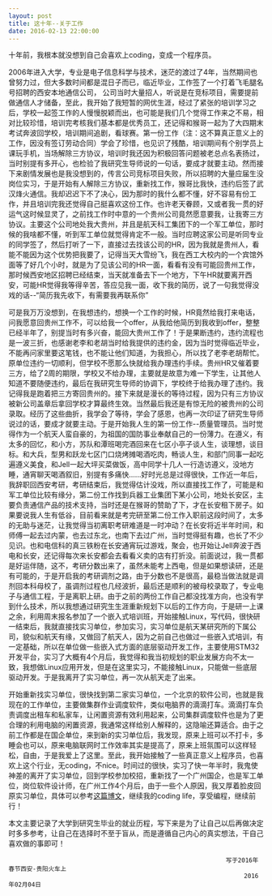 ```yaml
---
layout: post
title: 这十年--关于工作
date: 2016-02-13 22:00:00
---
```


十年前，我根本就没想到自己会喜欢上coding，变成一个程序员。

2006年进入大学，专业是电子信息科学与技术，迷茫的渡过了4年，当然期间也曾努力过，但大多数时间都是混日子而已，临近毕业，工作签了一个打着飞毛腿名号招聘的西安本地通信公司， 公司当时大量招人，听说是在竞标项目，需要提前做通信人才储备，至此，我开始了我短暂的网优生涯，经过了紧张的培训学习之后，学校一起签工作的人慢慢脱颖而出，也可能是我们几个觉得工作来之不易，相对比较珍惜，培训完考核我们基本都是优秀员工，还记得和猴哥一起为了大四期末考试奔波回学校，培训期间追剧，看球赛。第一份工作（注：这不算真正意义上的工作，因没有签订劳动合同）学会了珍惜，也见识了残酷，培训期间有个别学员上课玩手机，当场解除三方协议，培训时我还因为积极回答问题被老总点名表扬过，当时别提有多开心，也检验了我研究生导师说的一句话，要成才就要主动。然而接下来剧情发展也是我没想到的，传言公司竞标项目失败，所以招聘的大量应届生没岗位实习，于是开始有人解除三方协议，重新找工作，猴哥比我快，违约后签了武汉烽火通信。我却迟迟下不了决心，因为那时的我什么都不懂，好不容易有份工作，并且培训完我还觉得自己挺喜欢这份工作。也许老天眷顾，又或者我一贯的好运气这时候显灵了，之前找工作时中意的一个贵州公司竟然愿意要我，让我寄三方协议。主要这个公司地处我大贵州，并且是航天科工集团下的一个军工单位，那时候的我啥都不懂，听到军工单位就觉得肯定不一般。当时应聘这家公司是听同专业的同学签了，然后打听了一下，直接过去找该公司的HR，因为我就是贵州人，看能不能因为这个优势把我要了，记得当天大雪纷飞，我在西工大校内的一个宾馆外面等了好几个小时，就是为了见该公司的HR一面，看看有没有可能回贵州工作，那时候西安地区招聘已经结束，当天就准备去下一个地方，下午HR就要离开西安，可能HR觉得我等得辛苦，答应见我一面，收下我的简历，说了一句我觉得没戏的话--“简历我先收下，有需要我再联系你”

可是我万万没想到，在我想违约，想换一个工作的时候，HR竟然给我打来电话，问我愿意回贵州工作不，可以给我一个offer，从我给他简历到我收到offer，整整已经半年了，别提当时有多兴奋，能回大贵州工作了！于是果断违约，违约流程也是一波三折，也感谢老李和老胡当时给我提供的违约金，因为当时觉得临近毕业，不能再问家里要这笔钱，也不能让他们知道，为我担心，所以找了老李老胡帮忙。原单位违约一切顺利，但学校不愿那么快就给我办理违约手续。贵州HR又催着要三方，给了2周的期限，学校又不给办理，主要就是故意为难一下学生，让其他人知道不要随便违约，最后在我研究生导师的协调下，学校终于给我办理了违约。我记得我是跑着把三方寄回贵州的。接下来就是漫长的等待过程，因为只有三方协议被新公司盖章后拿回学校才算最终生效。当然最后我还是有惊无险的被贵州的公司录取。经历了这些曲折，我学会了等待，学会了感恩，也再一次印证了研究生导师说过的话，要成才就要主动。于是开始我人生的第一份工作--质量管理员。当时觉得作为一个航天人蛮自豪的，为祖国的国防事业奉献自己的一份薄力。在遵义，有太多的回忆，和小方，苏队和潭班喝完酒回来在七区小亭子谈人生，谈理想，谈目标。和大兵，型男和跃龙七区门口烧烤摊喝酒吃肉，畅谈人生，和部门同事一起吃遍遵义美食，和Jell一起大坪买菜做饭，高中同学十几人一行造访遵义，没地方睡，通宵聊天喝酒叙旧，别提有多痛快......好时光总是过得很快，工作近一年后，我辞职回西安考研，考研结束后，我觉得估计没戏，所以直接找工作了，可能是和军工单位比较有缘分，第二份工作找到兵器工业集团下某小公司，地处长安区，主要负责通信产品的技术支持，当时还是在猴哥的赞助了下，才在长安租下房子。如果要说我人生有低谷，目前看来就是考完研至第二份工作入职前这段时间了，太多的无助与迷茫，让我觉得当初离职考研难道是一时冲动？在长安将近半年时间，和师傅一起去过内蒙，也去过东北，也南下去过广州，当时觉得挺有趣，也长了不少见识。也和电信科的真三铁粉在长安通宵玩过游戏，聚会，也开始让Jell奔波于西电和长安，还记得每次来长安都会去看看义卖的店有打折没。前面说过，我一贯都是好运伴随，这不，考研分数出来了，虽然未能考上西电，但是如果想读研，还是有可能的，于是开启我的考研调剂之路，由于分数也不是很高，最稳当做法就是调剂回本科母校了，虽调剂过程也几经波折，最后还是顺利的被母校录取了，专业电子与通信工程，于是离职上研。由于之前的两份工作自己都没找准方向，也没有学到什么技术，所以我想通过研究生生涯重新规划下以后的工作方向，于是研一上课之余，利用周末报名参加了一个嵌入式培训班，开始接触Linux，写代码，很快研一结束后，我就直接找实习单位，参加实习，实习单位是航天某研究所的下属公司，貌似和航天有缘，又做回了航天人，因为之前自己也做过一些嵌入式培训，有一定基础，所以在单位做一些嵌入式方面的底层驱动开发工作，主要使用STM32开发平台，实习了大概有4个月后，我觉得和我当初规划的职业发展方向不太一致，我想做Linux应用开发，但是在这里实习，不能接触Linux，只能做一些底层驱动开发。于是我离开了实习单位，再一次从航天走了出来。
    
开始重新找实习单位，很快找到第二家实习单位，一个北京的软件公司，也就是我现在的工作单位，主要做集群作业调度软件，类似电脑界的滴滴打车。滴滴打车负责调度出租车和私家车，让闲置资源有效利用起来，公司集群调度软件也是为了更合理的利用电脑的闲置资源，我通常这样给别人解释的，这隐喻还算适合。由于之前工作都是在国企单位，来到新的实习单位后，我发现，原来上班可以不打卡，多睡会也可以，原来电脑联网时工作效率其实是提高了，原来上班氛围可以这样轻松，自由，于是我爱上了这里。至此，我开始接触了一些真正意义上程序员，也喜欢上这个行业，无coding，不nice。时间过的很快，实习了快一年半时，我鬼使神差的离开了实习单位，回到学校参加校招，重新找了一个广州国企，也是军工单位，岗位软件设计师，在广州工作4个月后，由于一些个人原因，我又厚着脸皮回原实习单位，具体可以参考[这篇博文](http://reborncodinglife.com/2016/01/09/guangzhou-thoughts/ "REBORN CODING LIFE")，继续我的coding life，享受编程，继续前行！
     
本文主要记录了大学到研究生毕业的就业历程，写下来是为了让自己以后再做决定时多多参考，让自己在选择时不至于盲从，而是遵循自己内心的真实想法，干自己喜欢做的事即可！

																写于2016年春节西安-贵阳火车上
                                                 	 			     2016年02月04日


